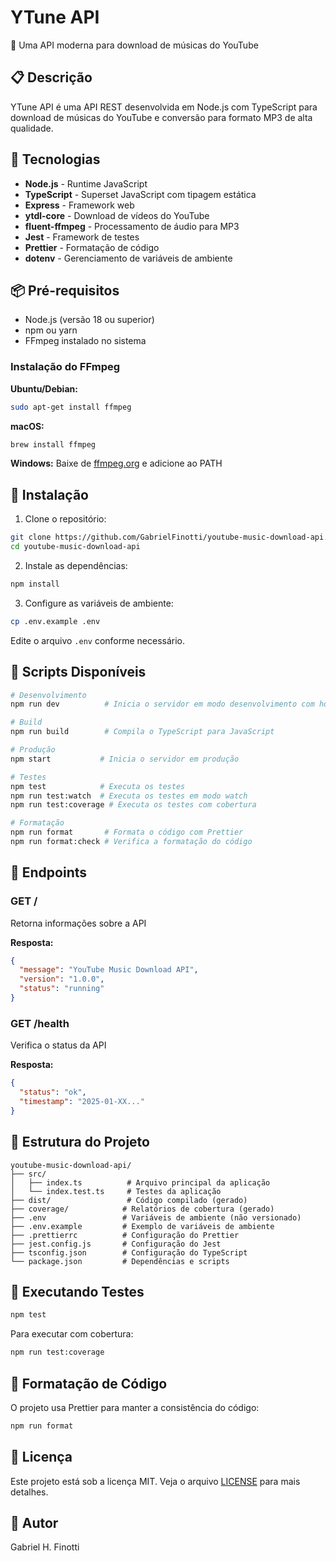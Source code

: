 # YTune API

🎵 Uma API moderna para download de músicas do YouTube

## 📋 Descrição

YTune API é uma API REST desenvolvida em Node.js com TypeScript para download de músicas do YouTube e conversão para formato MP3 de alta qualidade.

## 🚀 Tecnologias

- **Node.js** - Runtime JavaScript
- **TypeScript** - Superset JavaScript com tipagem estática
- **Express** - Framework web
- **ytdl-core** - Download de vídeos do YouTube
- **fluent-ffmpeg** - Processamento de áudio para MP3
- **Jest** - Framework de testes
- **Prettier** - Formatação de código
- **dotenv** - Gerenciamento de variáveis de ambiente

## 📦 Pré-requisitos

- Node.js (versão 18 ou superior)
- npm ou yarn
- FFmpeg instalado no sistema

### Instalação do FFmpeg

**Ubuntu/Debian:**
```bash
sudo apt-get install ffmpeg
```

**macOS:**
```bash
brew install ffmpeg
```

**Windows:**
Baixe de [ffmpeg.org](https://ffmpeg.org/download.html) e adicione ao PATH

## 🔧 Instalação

1. Clone o repositório:
```bash
git clone https://github.com/GabrielFinotti/youtube-music-download-api.git
cd youtube-music-download-api
```

2. Instale as dependências:
```bash
npm install
```

3. Configure as variáveis de ambiente:
```bash
cp .env.example .env
```

Edite o arquivo `.env` conforme necessário.

## 🎯 Scripts Disponíveis

```bash
# Desenvolvimento
npm run dev          # Inicia o servidor em modo desenvolvimento com hot-reload

# Build
npm run build        # Compila o TypeScript para JavaScript

# Produção
npm start           # Inicia o servidor em produção

# Testes
npm test            # Executa os testes
npm run test:watch  # Executa os testes em modo watch
npm run test:coverage # Executa os testes com cobertura

# Formatação
npm run format       # Formata o código com Prettier
npm run format:check # Verifica a formatação do código
```

## 🔌 Endpoints

### GET /
Retorna informações sobre a API

**Resposta:**
```json
{
  "message": "YouTube Music Download API",
  "version": "1.0.0",
  "status": "running"
}
```

### GET /health
Verifica o status da API

**Resposta:**
```json
{
  "status": "ok",
  "timestamp": "2025-01-XX..."
}
```

## 📝 Estrutura do Projeto

```
youtube-music-download-api/
├── src/
│   ├── index.ts          # Arquivo principal da aplicação
│   └── index.test.ts     # Testes da aplicação
├── dist/                 # Código compilado (gerado)
├── coverage/            # Relatórios de cobertura (gerado)
├── .env                 # Variáveis de ambiente (não versionado)
├── .env.example         # Exemplo de variáveis de ambiente
├── .prettierrc          # Configuração do Prettier
├── jest.config.js       # Configuração do Jest
├── tsconfig.json        # Configuração do TypeScript
└── package.json         # Dependências e scripts
```

## 🧪 Executando Testes

```bash
npm test
```

Para executar com cobertura:
```bash
npm run test:coverage
```

## 🎨 Formatação de Código

O projeto usa Prettier para manter a consistência do código:

```bash
npm run format
```

## 📄 Licença

Este projeto está sob a licença MIT. Veja o arquivo [LICENSE](LICENSE) para mais detalhes.

## 👤 Autor

Gabriel H. Finotti


